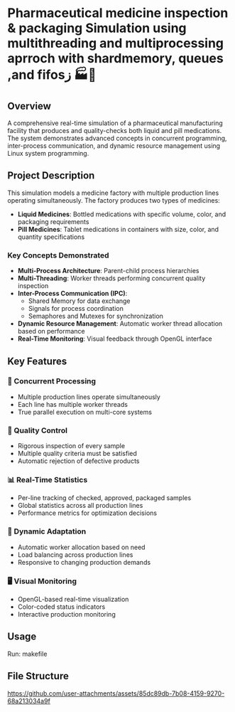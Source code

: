 # Pharmaceutical medicine inspection & packaging Simulation using multithreading and multiprocessing aprroch with shardmemory, queues ,and fifosز 🏭💊

## Overview

A comprehensive real-time simulation of a pharmaceutical manufacturing facility that produces and quality-checks both liquid and pill medications. The system demonstrates advanced concepts in concurrent programming, inter-process communication, and dynamic resource management using Linux system programming.

## Project Description

This simulation models a medicine factory with multiple production lines operating simultaneously. The factory produces two types of medicines:
- **Liquid Medicines**: Bottled medications with specific volume, color, and packaging requirements
- **Pill Medicines**: Tablet medications in containers with size, color, and quantity specifications

### Key Concepts Demonstrated

- **Multi-Process Architecture**: Parent-child process hierarchies
- **Multi-Threading**: Worker threads performing concurrent quality inspection
- **Inter-Process Communication (IPC)**:
  - Shared Memory for data exchange
  - Signals for process coordination
  - Semaphores and Mutexes for synchronization
- **Dynamic Resource Management**: Automatic worker thread allocation based on performance
- **Real-Time Monitoring**: Visual feedback through OpenGL interface


## Key Features

### 🔄 Concurrent Processing
- Multiple production lines operate simultaneously
- Each line has multiple worker threads
- True parallel execution on multi-core systems

### 🎯 Quality Control
- Rigorous inspection of every sample
- Multiple quality criteria must be satisfied
- Automatic rejection of defective products

### 📊 Real-Time Statistics
- Per-line tracking of checked, approved, packaged samples
- Global statistics across all production lines
- Performance metrics for optimization decisions

### 🔧 Dynamic Adaptation
- Automatic worker allocation based on need
- Load balancing across production lines
- Responsive to changing production demands

### 🖥️ Visual Monitoring
- OpenGL-based real-time visualization
- Color-coded status indicators
- Interactive production monitoring

## Usage
Run:  makefile



## File Structure
https://github.com/user-attachments/assets/85dc89db-7b08-4159-9270-68a213034a9f
